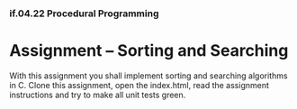 ### if.04.22 Procedural Programming
# Assignment – Sorting and Searching
With this assignment you shall implement sorting and searching algorithms in C.
Clone this assignment, open the index.html, read the assignment instructions and try to make all unit tests green.
